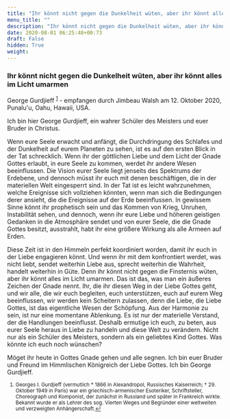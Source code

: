 ```yaml
---
title: "Ihr könnt nicht gegen die Dunkelheit wüten, aber ihr könnt alles im Licht umarmen"
menu_title: ""
description: "Ihr könnt nicht gegen die Dunkelheit wüten, aber ihr könnt alles im Licht umarmen"
date: 2020-08-01 06:25:48+00:73
draft: False
hidden: True
weight:
---
```

### Ihr könnt nicht gegen die Dunkelheit wüten, aber ihr könnt alles im Licht umarmen

George Gurdjieff <sup id="a1">[1](#f1)</sup> - empfangen durch Jimbeau Walsh am 12. Oktober 2020, Punalu'u, Oahu, Hawaii, USA.

Ich bin hier George Gurdjieff, ein wahrer Schüler des Meisters und euer Bruder in Christus.

Wenn eure Seele erwacht und anfängt, die Durchdringung des Schlafes und der Dunkelheit auf eurem Planeten zu sehen, ist es auf den ersten Blick in der Tat schrecklich. Wenn ihr der göttlichen Liebe und dem Licht der Gnade Gottes erlaubt, in eure Seele zu kommen, werdet ihr andere Wesen beeinflussen. Die Vision eurer Seele liegt jenseits des Spektrums der Erdebene, und dennoch müsst ihr euch mit denen beschäftigen, die in der materiellen Welt eingesperrt sind. In der Tat ist es leicht wahrzunehmen, welche Ereignisse sich vollziehen könnten, wenn man sich die Bedingungen derer ansieht, die die Ereignisse auf der Erde beeinflussen. In gewissem Sinne könnt ihr prophetisch sein und das Kommen von Krieg, Unruhen, Instabilität sehen, und dennoch, wenn ihr eure Liebe und höheren geistigen Gedanken in die Atmosphäre sendet und von eurer Seele, die die Gnade Gottes besitzt, ausstrahlt, habt ihr eine größere Wirkung als alle Armeen auf Erden.

Diese Zeit ist in den Himmeln perfekt koordiniert worden, damit ihr euch in der Liebe engagieren könnt. Und wenn ihr mit dem konfrontiert werdet, was nicht liebt, sendet weiterhin Liebe aus, sprecht weiterhin die Wahrheit, handelt weiterhin in Güte. Denn ihr könnt nicht gegen die Finsternis wüten, aber ihr könnt alles im Licht umarmen. Das ist das, was man ein äußeres Zeichen der Gnade nennt. Ihr, die ihr diesen Weg in der Liebe Gottes geht, und wir alle, die wir euch begleiten, euch unterstützen, euch auf eurem Weg beeinflussen, wir werden kein Scheitern zulassen, denn die Liebe, die Liebe Gottes, ist das eigentliche Wesen der Schöpfung. Aus der Harmonie zu sein, ist nur eine momentane Ablenkung. Es ist nur der materielle Verstand, der die Handlungen beeinflusst. Deshalb ermutige ich euch, zu beten, aus eurer Seele heraus in Liebe zu handeln und diese Welt zu verändern. Nicht nur als ein Schüler des Meisters, sondern als ein geliebtes Kind Gottes. Was könnte ich euch noch wünschen?

Möget ihr heute in Gottes Gnade gehen und alle segnen. Ich bin euer Bruder und Freund im Himmlischen Königreich der Liebe Gottes. Ich bin George Gurdjieff.
<small>

1. <large id="f1"> Georges I. Gurdjieff (vermutlich * 1866 in Alexandropol, Russisches Kaiserreich; † 29. Oktober 1949 in Paris) war ein griechisch-armenischer Esoteriker, Schriftsteller, Choreograph und Komponist, der zunächst in Russland und später in Frankreich wirkte. Bekannt wurde er als Lehrer des sog. Vierten Weges und Begründer einer weltweiten und verzweigten Anhängerschaft.[↩](#a1)
